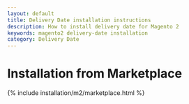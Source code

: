 ```yaml
---
layout: default
title: Delivery Date installation instructions
description: How to install delivery date for Magento 2
keywords: magento2 delivery-date installation
category: Delivery Date
---
```


# Installation from Marketplace

{% include installation/m2/marketplace.html %}